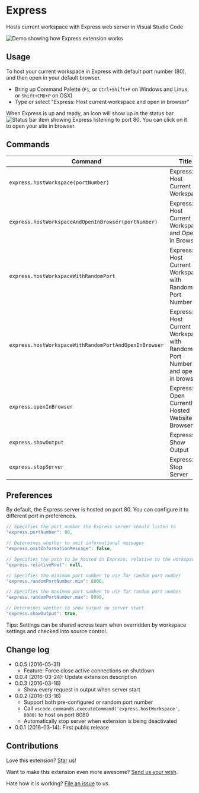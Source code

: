 # Express
Hosts current workspace with Express web server in Visual Studio Code

![Demo showing how Express extension works](https://raw.githubusercontent.com/compulim/vscode-express/master/demo.gif)

## Usage
To host your current workspace in Express with default port number (80), and then open in your default browser.
* Bring up Command Palette (`F1`, or `Ctrl+Shift+P` on Windows and Linux, or `Shift+CMD+P` on OSX)
* Type or select "Express: Host current workspace and open in browser"

When Express is up and ready, an icon will show up in the status bar ![Status bar item showing Express listening to port 80](https://raw.githubusercontent.com/compulim/vscode-express/master/statusbar.png). You can click on it to open your site in browser.

## Commands
| Command | Title |
|---------|-------------|
| `express.hostWorkspace(portNumber) ` | Express: Host Current Workspace |
| `express.hostWorkspaceAndOpenInBrowser(portNumber) ` | Express: Host Current Workspace and Open in Browser |
| `express.hostWorkspaceWithRandomPort ` | Express: Host Current Workspace with Random Port Number |
| `express.hostWorkspaceWithRandomPortAndOpenInBrowser ` | Express: Host Current Workspace with Random Port Number and open in browser |
| `express.openInBrowser` | Express: Open Currently Hosted Website in Browser |
| `express.showOutput` | Express: Show Output |
| `express.stopServer` | Express: Stop Server |

## Preferences

By default, the Express server is hosted on port 80. You can configure it to different port in preferences.

```js
// Specifies the port number the Express server should listen to
"express.portNumber": 80,

// Determines whether to omit informational messages
"express.omitInformationMessage": false,

// Specifies the path to be hosted on Express, relative to the workspace root
"express.relativeRoot": null,

// Specifies the minimum port number to use for random port number
"express.randomPortNumber.min": 8000,

// Specifies the maximum port number to use for random port number
"express.randomPortNumber.max": 8999,

// Determines whether to show output on server start
"express.showOutput": true,
```

Tips: Settings can be shared across team when overridden by workspace settings and checked into source control.

## Change log
* 0.0.5 (2016-05-31)
  * Feature: Force close active connections on shutdown
* 0.0.4 (2016-03-24): Update extension description
* 0.0.3 (2016-03-16)
  * Show every request in output when server start
* 0.0.2 (2016-03-16)
  * Support both pre-configured or random port number
  * Call `vscode.commands.executeCommand('express.hostWorkspace', 8080)` to host on port 8080
  * Automatically stop server when extension is being deactivated
* 0.0.1 (2016-03-14): First public release

## Contributions
Love this extension? [Star](https://github.com/compulim/vscode-express/stargazers) us!

Want to make this extension even more awesome? [Send us your wish](https://github.com/compulim/vscode-express/issues/new/).

Hate how it is working? [File an issue](https://github.com/compulim/vscode-express/issues/new/) to us.
